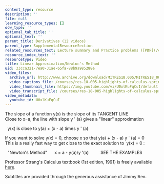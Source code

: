```yaml
---
content_type: resource
description: ''
file: null
learning_resource_types: []
ocw_type: ''
optional_tab_title: ''
optional_text: ''
parent_title: Derivatives (12 videos)
parent_type: SupplementalResourceSection
related_resources_text: Lecture summary and Practice problems ([PDF](/courses/res-18-005-highlights-of-calculus-spring-2010/resources/mitres18_05s10_linear_approx_newtons_method))
resource_index_text: ''
resourcetype: Video
title: Linear Approximation/Newton's Method
uid: 33cca321-7ea0-31ae-65fa-88b9a985288e
video_files:
  archive_url: http://www.archive.org/download/MITRES18.005/MITRES18_005S10_NewtonsMethod_300k.mp4
  video_captions_file: /courses/res-18-005-highlights-of-calculus-spring-2010/4b736d26e35950e6a3cec42f1fd66eea_U0xlKuFqCuI.vtt
  video_thumbnail_file: https://img.youtube.com/vi/U0xlKuFqCuI/default.jpg
  video_transcript_file: /courses/res-18-005-highlights-of-calculus-spring-2010/06f6e137293229a2ccc588f02774cd9d_U0xlKuFqCuI.pdf
video_metadata:
  youtube_id: U0xlKuFqCuI
---
```


The slope of a function y(x) is the slope of its TANGENT LINE  
Close to x=a, the line with slope y ' (a) gives a "linear" approximation  
  
  y(x) is close to y(a) + (x - a) times y ' (a)  
  
If you want to solve y(x) = 0, choose x so that y(a) + (x - a) y ' (a) = 0  
This is a really fast way to get close to the exact solution to  y(x) = 0 :  
  
  "Newton's Method"      x = a - y(a)/y '(a)          SEE THE EXAMPLES

Professor Strang's Calculus textbook (1st edition, 1991) is freely available [here](/courses/res-18-001-calculus-online-textbook-spring-2005).

Subtitles are provided through the generous assistance of Jimmy Ren.